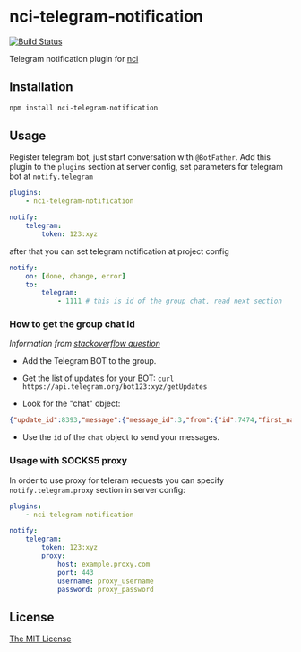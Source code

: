 # nci-telegram-notification
[![Build Status](https://travis-ci.org/node-ci/nci-telegram-notification.svg?branch=master)](https://travis-ci.org/node-ci/nci-telegram-notification)

Telegram notification plugin for [nci](https://github.com/node-ci/nci)

## Installation

```sh
npm install nci-telegram-notification
```

## Usage

Register telegram bot, just start conversation with `@BotFather`.
Add this plugin to the `plugins` section at server config, set
parameters for telegram bot at `notify.telegram`
```yml
plugins:
    - nci-telegram-notification

notify:
    telegram:
        token: 123:xyz

```
after that you can set telegram notification at project config
```yml
notify:
    on: [done, change, error]
    to:
        telegram:
            - 1111 # this is id of the group chat, read next section
```

### How to get the group chat id

_Information from [stackoverflow question](https://stackoverflow.com/questions/32423837/telegram-bot-how-to-get-a-group-chat-id)_

* Add the Telegram BOT to the group.

* Get the list of updates for your BOT: `curl https://api.telegram.org/bot123:xyz/getUpdates`

* Look for the "chat" object:
```json
{"update_id":8393,"message":{"message_id":3,"from":{"id":7474,"first_name":"AAA"},"chat":{"id":123,"title":""},"date":25497,"new_chat_participant":{"id":71,"first_name":"NAME","username":"YOUR_BOT_NAME"}}}
```

* Use the `id` of the `chat` object to send your messages.

### Usage with SOCKS5 proxy

In order to use proxy for teleram requests you can specify
`notify.telegram.proxy` section in server config:

```yml
plugins:
    - nci-telegram-notification

notify:
    telegram:
        token: 123:xyz
        proxy:
            host: example.proxy.com
            port: 443
            username: proxy_username
            password: proxy_password
```


## License

[The MIT License](https://raw.githubusercontent.com/fleg/nci-telegram-notification/master/LICENSE)
